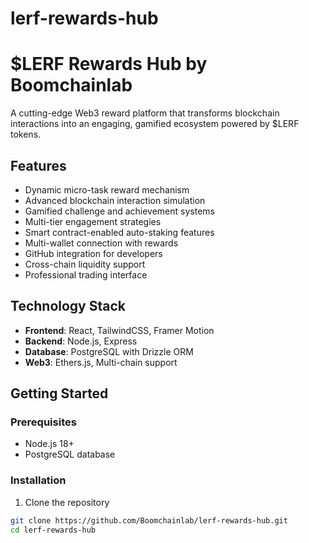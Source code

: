 # lerf-rewards-hub

# $LERF Rewards Hub by Boomchainlab

A cutting-edge Web3 reward platform that transforms blockchain interactions into an engaging, gamified ecosystem powered by $LERF tokens.

## Features

- Dynamic micro-task reward mechanism
- Advanced blockchain interaction simulation
- Gamified challenge and achievement systems
- Multi-tier engagement strategies
- Smart contract-enabled auto-staking features
- Multi-wallet connection with rewards
- GitHub integration for developers
- Cross-chain liquidity support
- Professional trading interface

## Technology Stack

- **Frontend**: React, TailwindCSS, Framer Motion
- **Backend**: Node.js, Express
- **Database**: PostgreSQL with Drizzle ORM
- **Web3**: Ethers.js, Multi-chain support

## Getting Started

### Prerequisites

- Node.js 18+
- PostgreSQL database

### Installation

1. Clone the repository
```bash
git clone https://github.com/Boomchainlab/lerf-rewards-hub.git
cd lerf-rewards-hub
